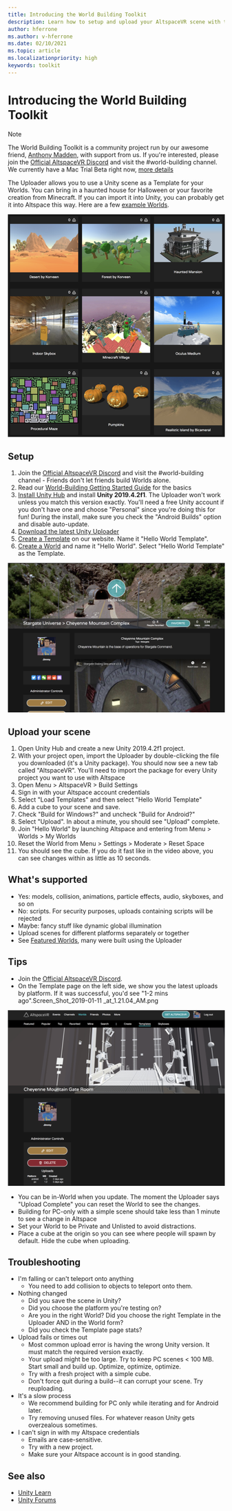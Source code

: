 ```yaml
---
title: Introducing the World Building Toolkit
description: Learn how to setup and upload your AltspaceVR scene with the World Building Toolkit.
author: hferrone
ms.author: v-hferrone
ms.date: 02/10/2021
ms.topic: article
ms.localizationpriority: high
keywords: toolkit
---
```


# Introducing the World Building Toolkit

> [!NOTE]
> The World Building Toolkit is a community project run by our awesome friend, [Anthony Madden](https://twitter.com/chigamesstudio), with support from us. If you're interested, please join the [Official AltspaceVR Discord](https://discordapp.com/invite/altspacevr) and visit the #world-building channel. We currently have a Mac Trial Beta right now, [more details](https://altvr.com/altspacevr-mac)

The Uploader allows you to use a Unity scene as a Template for your Worlds. You can bring in a haunted house for Halloween or your favorite creation from Minecraft. If you can import it into Unity, you can probably get it into Altspace this way. Here are a few [example Worlds](https://account.altvr.com/worlds/1046572460192825569).

![Example worlds](images/unity-uploader-img-01.png)

## Setup 

1. Join the [Official AltspaceVR Discord](https://discordapp.com/invite/altspacevr) and visit the #world-building channel - Friends don't let friends build Worlds alone.
2. Read our [World-Building Getting Started Guide](world-building-getting-started.md) for the basics
3. [Install Unity Hub](https://blogs.unity3d.com/2018/01/24/streamline-your-workflow-introducing-unity-hub-beta) and install **Unity 2019.4.2f1**. The Uploader won't work unless you match this version exactly. You'll need a free Unity account if you don't have one and choose "Personal" since you're doing this for fun! During the install, make sure you check the "Android Builds" option and disable auto-update.
4. [Download the latest Unity Uploader](https://aka.ms/AsvrCommunityUploader)
5. [Create a Template](https://account.altvr.com/space_templates/new) on our website. Name it "Hello World Template".
6. [Create a World](https://help.altvr.com/hc/en-us/articles/360015529094-How-do-I-manage-my-Worlds) and name it "Hello World". Select "Hello World Template" as the Template.

![Created world screen](images/unity-uploader-img-02.png)

## Upload your scene

<!-- Need video uploaded to Channel9 -->

1. Open Unity Hub and create a new Unity 2019.4.2f1 project.
2. With your project open, import the Uploader by double-clicking the file you downloaded (it's a Unity package). You should now see a new tab called "AltspaceVR". You'll need to import the package for every Unity project you want to use with Altspace
3. Open Menu > AltspaceVR > Build Settings
4. Sign in with your Altspace account credentials
5. Select "Load Templates" and then select "Hello World Template"
6. Add a cube to your scene and save.
7. Check "Build for Windows?" and uncheck "Build for Android?"
8. Select "Upload". In about a minute, you should see "Upload" complete. 
9. Join "Hello World" by launching Altspace and entering from Menu > Worlds > My Worlds
10. Reset the World from Menu > Settings > Moderate > Reset Space
11. You should see the cube. If you do it fast like in the video above, you can see changes within as little as 10 seconds.

## What's supported

* Yes: models, collision, animations, particle effects, audio, skyboxes, and so on
* No: scripts. For security purposes, uploads containing scripts will be rejected
* Maybe: fancy stuff like dynamic global illumination
* Upload scenes for different platforms separately or together
* See [Featured Worlds](https://account.altvr.com/worlds/featured), many were built using the Uploader

## Tips

* Join the [Official AltspaceVR Discord](https://discordapp.com/invite/altspacevr).
* On the Template page on the left side, we show you the latest uploads by platform. If it was successful, you'd see "1-2 mins ago".Screen_Shot_2019-01-11 _at_1.21.04_AM.png

![Templates panel open with uploads highlighted](images/unity-uploader-img-03.png)

* You can be in-World when you update. The moment the Uploader says "Upload Complete" you can reset the World to see the changes.
* Building for PC-only with a simple scene should take less than 1 minute to see a change in Altspace
* Set your World to be Private and Unlisted to avoid distractions.
* Place a cube at the origin so you can see where people will spawn by default. Hide the cube when uploading.

## Troubleshooting

* I'm falling or can't teleport onto anything
    * You need to add collision to objects to teleport onto them.
* Nothing changed
    * Did you save the scene in Unity?
    * Did you choose the platform you're testing on?
    * Are you in the right World? Did you choose the right Template in the Uploader AND in the World form?
    * Did you check the Template page stats?
* Upload fails or times out
    * Most common upload error is having the wrong Unity version. It must match the required version exactly. 
    * Your upload might be too large. Try to keep PC scenes < 100 MB. Start small and build up. Optimize, optimize, optimize. 
    * Try with a fresh project with a simple cube.
    * Don't force quit during a build--it can corrupt your scene. Try reuploading.
* It's a slow process
    * We recommend building for PC only while iterating and for Android later.
    * Try removing unused files. For whatever reason Unity gets overzealous sometimes.
* I can't sign in with my Altspace credentials
    * Emails are case-sensitive.
    * Try with a new project.
    * Make sure your Altspace account is in good standing.

## See also

* [Unity Learn](https://unity3d.com/learn)
* [Unity Forums](https://forum.unity.com)